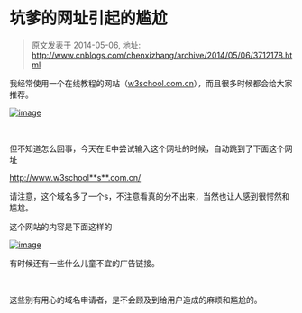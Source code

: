 # 坑爹的网址引起的尴尬 
> 原文发表于 2014-05-06, 地址: http://www.cnblogs.com/chenxizhang/archive/2014/05/06/3712178.html 


我经常使用一个在线教程的网站（[w3school.com.cn](http://w3school.com.cn)），而且很多时候都会给大家推荐。

 [![image](http://images.cnitblog.com/blog/9072/201405/061825153235267.png "image")](http://images.cnitblog.com/blog/9072/201405/061825147763167.png)

  

 但不知道怎么回事，今天在IE中尝试输入这个网址的时候，自动跳到了下面这个网址

 http://www.w3school**s**.com.cn/

 请注意，这个域名多了一个s，不注意看真的分不出来，当然也让人感到很愕然和尴尬。

 这个网站的内容是下面这样的

 [![image](http://images.cnitblog.com/blog/9072/201405/061825170884541.png "image")](http://images.cnitblog.com/blog/9072/201405/061825161353383.png)

 有时候还有一些什么儿童不宜的广告链接。

  

 这些别有用心的域名申请者，是不会顾及到给用户造成的麻烦和尴尬的。

